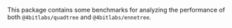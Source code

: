 This package contains some benchmarks for analyzing the performance of both `@4bitlabs/quadtree` and `@4bitlabs/ennetree`.

